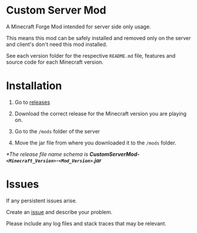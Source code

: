 # Custom Server Mod
A Minecraft Forge Mod intended for server side only usage.

This means this mod can be safely installed and removed only on the server and client's don't need this mod installed.

See each version folder for the respective `README.md` file, features and source code for each Minecraft version.


# Installation
1) Go to [releases](https://github.com/hilol14707/Custom-Server-Mod/releases)

2) Download the correct release for the Minecraft version you are playing on.

3) Go to the `/mods` folder of the server

4) Move the jar file from where you downloaded it to the `/mods` folder.

*\*The release file name schema is **CustomServerMod-`<Minecraft_Version>`-`<Mod_Version>`.jar***

# Issues
If any persistent issues arise.

Create an [issue](https://github.com/hilol14707/Custom-Server-Mod/issues/new) and describe your problem.

Please include any log files and stack traces that may be relevant.